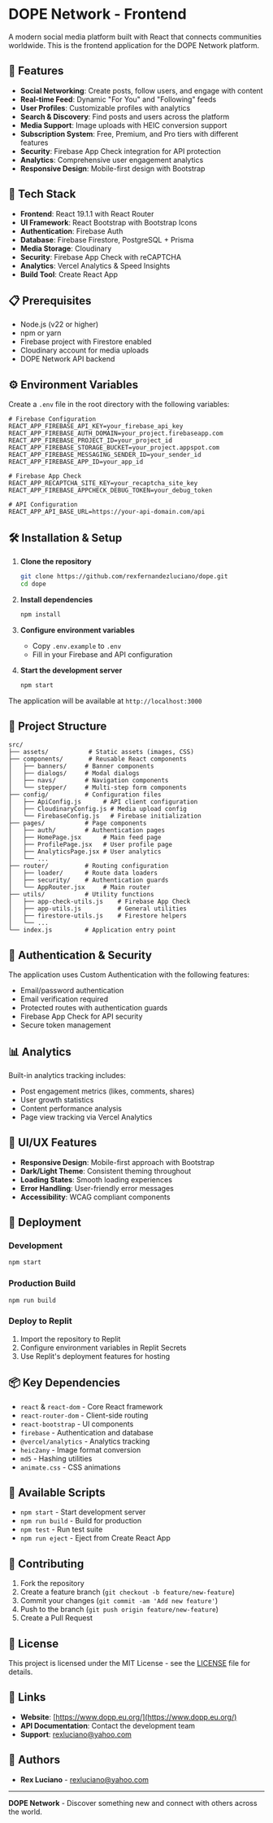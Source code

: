 
# DOPE Network - Frontend

A modern social media platform built with React that connects communities worldwide. This is the frontend application for the DOPE Network platform.

## 🌟 Features

- **Social Networking**: Create posts, follow users, and engage with content
- **Real-time Feed**: Dynamic "For You" and "Following" feeds
- **User Profiles**: Customizable profiles with analytics
- **Search & Discovery**: Find posts and users across the platform
- **Media Support**: Image uploads with HEIC conversion support
- **Subscription System**: Free, Premium, and Pro tiers with different features
- **Security**: Firebase App Check integration for API protection
- **Analytics**: Comprehensive user engagement analytics
- **Responsive Design**: Mobile-first design with Bootstrap

## 🚀 Tech Stack

- **Frontend**: React 19.1.1 with React Router
- **UI Framework**: React Bootstrap with Bootstrap Icons
- **Authentication**: Firebase Auth
- **Database**: Firebase Firestore, PostgreSQL + Prisma
- **Media Storage**: Cloudinary
- **Security**: Firebase App Check with reCAPTCHA
- **Analytics**: Vercel Analytics & Speed Insights
- **Build Tool**: Create React App

## 📋 Prerequisites

- Node.js (v22 or higher)
- npm or yarn
- Firebase project with Firestore enabled
- Cloudinary account for media uploads
- DOPE Network API backend

## ⚙️ Environment Variables

Create a `.env` file in the root directory with the following variables:

```env
# Firebase Configuration
REACT_APP_FIREBASE_API_KEY=your_firebase_api_key
REACT_APP_FIREBASE_AUTH_DOMAIN=your_project.firebaseapp.com
REACT_APP_FIREBASE_PROJECT_ID=your_project_id
REACT_APP_FIREBASE_STORAGE_BUCKET=your_project.appspot.com
REACT_APP_FIREBASE_MESSAGING_SENDER_ID=your_sender_id
REACT_APP_FIREBASE_APP_ID=your_app_id

# Firebase App Check
REACT_APP_RECAPTCHA_SITE_KEY=your_recaptcha_site_key
REACT_APP_FIREBASE_APPCHECK_DEBUG_TOKEN=your_debug_token

# API Configuration
REACT_APP_API_BASE_URL=https://your-api-domain.com/api
```

## 🛠️ Installation & Setup

1. **Clone the repository**
   ```bash
   git clone https://github.com/rexfernandezluciano/dope.git
   cd dope
   ```

2. **Install dependencies**
   ```bash
   npm install
   ```

3. **Configure environment variables**
   - Copy `.env.example` to `.env`
   - Fill in your Firebase and API configuration

4. **Start the development server**
   ```bash
   npm start
   ```

The application will be available at `http://localhost:3000`

## 📁 Project Structure

```
src/
├── assets/           # Static assets (images, CSS)
├── components/       # Reusable React components
│   ├── banners/     # Banner components
│   ├── dialogs/     # Modal dialogs
│   ├── navs/        # Navigation components
│   └── stepper/     # Multi-step form components
├── config/          # Configuration files
│   ├── ApiConfig.js      # API client configuration
│   ├── CloudinaryConfig.js # Media upload config
│   └── FirebaseConfig.js   # Firebase initialization
├── pages/           # Page components
│   ├── auth/        # Authentication pages
│   ├── HomePage.jsx      # Main feed page
│   ├── ProfilePage.jsx   # User profile page
│   ├── AnalyticsPage.jsx # User analytics
│   └── ...
├── router/          # Routing configuration
│   ├── loader/      # Route data loaders
│   ├── security/    # Authentication guards
│   └── AppRouter.jsx     # Main router
├── utils/           # Utility functions
│   ├── app-check-utils.js    # Firebase App Check
│   ├── app-utils.js          # General utilities
│   ├── firestore-utils.js    # Firestore helpers
│   └── ...
└── index.js         # Application entry point
```

## 🔐 Authentication & Security

The application uses Custom Authentication with the following features:

- Email/password authentication
- Email verification required
- Protected routes with authentication guards
- Firebase App Check for API security
- Secure token management

## 📊 Analytics

Built-in analytics tracking includes:

- Post engagement metrics (likes, comments, shares)
- User growth statistics
- Content performance analysis
- Page view tracking via Vercel Analytics

## 🎨 UI/UX Features

- **Responsive Design**: Mobile-first approach with Bootstrap
- **Dark/Light Theme**: Consistent theming throughout
- **Loading States**: Smooth loading experiences
- **Error Handling**: User-friendly error messages
- **Accessibility**: WCAG compliant components

## 🚀 Deployment

### Development
```bash
npm start
```

### Production Build
```bash
npm run build
```

### Deploy to Replit
1. Import the repository to Replit
2. Configure environment variables in Replit Secrets
3. Use Replit's deployment features for hosting

## 📦 Key Dependencies

- `react` & `react-dom` - Core React framework
- `react-router-dom` - Client-side routing
- `react-bootstrap` - UI components
- `firebase` - Authentication and database
- `@vercel/analytics` - Analytics tracking
- `heic2any` - Image format conversion
- `md5` - Hashing utilities
- `animate.css` - CSS animations

## 🔧 Available Scripts

- `npm start` - Start development server
- `npm run build` - Build for production
- `npm test` - Run test suite
- `npm run eject` - Eject from Create React App

## 🤝 Contributing

1. Fork the repository
2. Create a feature branch (`git checkout -b feature/new-feature`)
3. Commit your changes (`git commit -am 'Add new feature'`)
4. Push to the branch (`git push origin feature/new-feature`)
5. Create a Pull Request

## 📄 License

This project is licensed under the MIT License - see the [LICENSE](LICENSE) file for details.

## 🔗 Links

- **Website**: [https://www.dopp.eu.org/](https://www.dopp.eu.org/)
- **API Documentation**: Contact the development team
- **Support**: [rexluciano@yahoo.com](mailto:rexluciano@yahoo.com)

## 👥 Authors

- **Rex Luciano** - [rexluciano@yahoo.com](mailto:rexluciano@yahoo.com)

---

**DOPE Network** - Discover something new and connect with others across the world.
